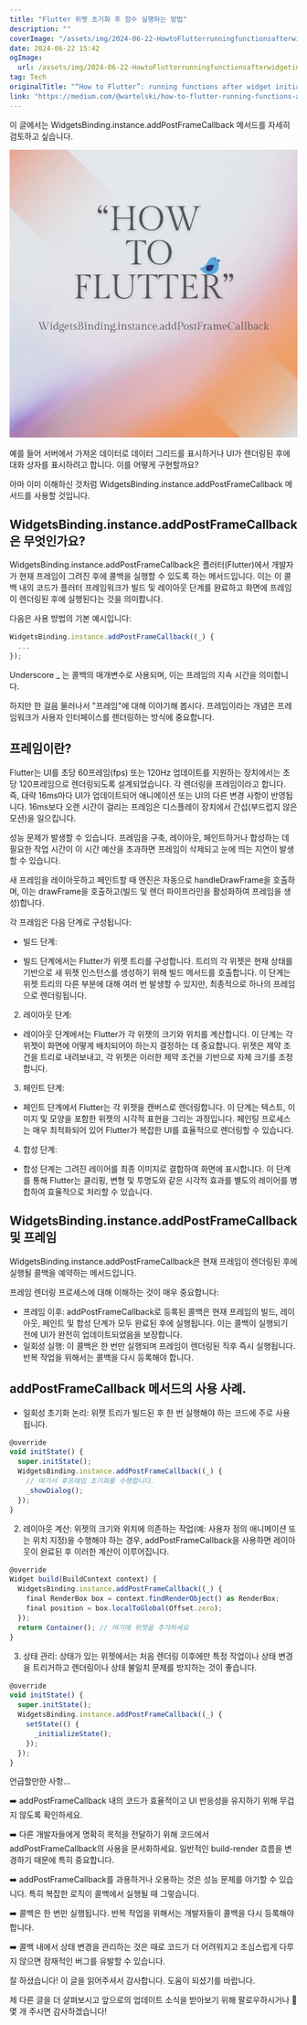 ```yaml
---
title: "Flutter 위젯 초기화 후 함수 실행하는 방법"
description: ""
coverImage: "/assets/img/2024-06-22-HowtoFlutterrunningfunctionsafterwidgetinitialization_0.png"
date: 2024-06-22 15:42
ogImage: 
  url: /assets/img/2024-06-22-HowtoFlutterrunningfunctionsafterwidgetinitialization_0.png
tag: Tech
originalTitle: "“How to Flutter”: running functions after widget initialization."
link: "https://medium.com/@wartelski/how-to-flutter-running-functions-after-widget-initialization-7d7b4150b147"
---
```



이 글에서는 WidgetsBinding.instance.addPostFrameCallback 메서드를 자세히 검토하고 싶습니다.

![image](/assets/img/2024-06-22-HowtoFlutterrunningfunctionsafterwidgetinitialization_0.png)

예를 들어 서버에서 가져온 데이터로 데이터 그리드를 표시하거나 UI가 렌더링된 후에 대화 상자를 표시하려고 합니다. 이를 어떻게 구현할까요?

아마 이미 이해하신 것처럼 WidgetsBinding.instance.addPostFrameCallback 메서드를 사용할 것입니다.

<div class="content-ad"></div>

## WidgetsBinding.instance.addPostFrameCallback은 무엇인가요?

WidgetsBinding.instance.addPostFrameCallback은 플러터(Flutter)에서 개발자가 현재 프레임이 그려진 후에 콜백을 실행할 수 있도록 하는 메서드입니다. 이는 이 콜백 내의 코드가 플러터 프레임워크가 빌드 및 레이아웃 단계를 완료하고 화면에 프레임이 렌더링된 후에 실행된다는 것을 의미합니다.

다음은 사용 방법의 기본 예시입니다:

```js
WidgetsBinding.instance.addPostFrameCallback((_) {
  ...
});
```

<div class="content-ad"></div>

Underscore _ 는 콜백의 매개변수로 사용되며, 이는 프레임의 지속 시간을 의미합니다.

하지만 한 걸음 물러나서 "프레임"에 대해 이야기해 봅시다. 프레임이라는 개념은 프레임워크가 사용자 인터페이스를 렌더링하는 방식에 중요합니다.

## 프레임이란?

Flutter는 UI를 초당 60프레임(fps) 또는 120Hz 업데이트를 지원하는 장치에서는 초당 120프레임으로 렌더링되도록 설계되었습니다. 각 렌더링을 프레임이라고 합니다. 즉, 대략 16ms마다 UI가 업데이트되어 애니메이션 또는 UI의 다른 변경 사항이 반영됩니다. 16ms보다 오랜 시간이 걸리는 프레임은 디스플레이 장치에서 간섭(부드럽지 않은 모션)을 일으킵니다.

<div class="content-ad"></div>

성능 문제가 발생할 수 있습니다. 프레임을 구축, 레이아웃, 페인트하거나 합성하는 데 필요한 작업 시간이 이 시간 예산을 초과하면 프레임이 삭제되고 눈에 띄는 지연이 발생할 수 있습니다.

새 프레임을 레이아웃하고 페인트할 때 엔진은 자동으로 handleDrawFrame을 호출하며, 이는 drawFrame을 호출하고(빌드 및 렌더 파이프라인을 활성화하여 프레임을 생성)합니다.

각 프레임은 다음 단계로 구성됩니다:

- 빌드 단계:

<div class="content-ad"></div>

- 빌드 단계에서는 Flutter가 위젯 트리를 구성합니다. 트리의 각 위젯은 현재 상태를 기반으로 새 위젯 인스턴스를 생성하기 위해 빌드 메서드를 호출합니다.
이 단계는 위젯 트리의 다른 부분에 대해 여러 번 발생할 수 있지만, 최종적으로 하나의 프레임으로 렌더링됩니다.

2. 레이아웃 단계:

- 레이아웃 단계에서는 Flutter가 각 위젯의 크기와 위치를 계산합니다. 이 단계는 각 위젯이 화면에 어떻게 배치되어야 하는지 결정하는 데 중요합니다.
위젯은 제약 조건을 트리로 내려보내고, 각 위젯은 이러한 제약 조건을 기반으로 자체 크기를 조정합니다.

3. 페인트 단계:

<div class="content-ad"></div>

- 페인트 단계에서 Flutter는 각 위젯을 캔버스로 렌더링합니다. 이 단계는 텍스트, 이미지 및 모양을 포함한 위젯의 시각적 표현을 그리는 과정입니다.
페인팅 프로세스는 매우 최적화되어 있어 Flutter가 복잡한 UI를 효율적으로 렌더링할 수 있습니다.

4. 합성 단계:

- 합성 단계는 그려진 레이어를 최종 이미지로 결합하여 화면에 표시합니다.
이 단계를 통해 Flutter는 클리핑, 변형 및 투명도와 같은 시각적 효과를 별도의 레이어를 병합하여 효율적으로 처리할 수 있습니다.

## WidgetsBinding.instance.addPostFrameCallback 및 프레임

<div class="content-ad"></div>

WidgetsBinding.instance.addPostFrameCallback은 현재 프레임이 렌더링된 후에 실행될 콜백을 예약하는 메서드입니다.

프레임 렌더링 프로세스에 대해 이해하는 것이 매우 중요합니다:

- 프레임 이후: addPostFrameCallback로 등록된 콜백은 현재 프레임의 빌드, 레이아웃, 페인트 및 합성 단계가 모두 완료된 후에 실행됩니다. 이는 콜백이 실행되기 전에 UI가 완전히 업데이트되었음을 보장합니다.
- 일회성 실행: 이 콜백은 한 번만 실행되며 프레임이 렌더링된 직후 즉시 실행됩니다. 반복 작업을 위해서는 콜백을 다시 등록해야 합니다.

## addPostFrameCallback 메서드의 사용 사례.

<div class="content-ad"></div>

- 일회성 초기화 논리: 위젯 트리가 빌드된 후 한 번 실행해야 하는 코드에 주로 사용됩니다.

```js
@override
void initState() {
  super.initState();
  WidgetsBinding.instance.addPostFrameCallback((_) {
    // 여기서 후프레임 초기화를 수행합니다.
    _showDialog();
  });
}
```

2. 레이아웃 계산: 위젯의 크기와 위치에 의존하는 작업(예: 사용자 정의 애니메이션 또는 위치 지정)을 수행해야 하는 경우, addPostFrameCallback을 사용하면 레이아웃이 완료된 후 이러한 계산이 이루어집니다.

```js
@override
Widget build(BuildContext context) {
  WidgetsBinding.instance.addPostFrameCallback((_) {
    final RenderBox box = context.findRenderObject() as RenderBox;
    final position = box.localToGlobal(Offset.zero);
  });
  return Container(); // 여기에 위젯을 추가하세요
}
```

<div class="content-ad"></div>

3. 상태 관리: 상태가 있는 위젯에서는 처음 렌더링 이후에만 특정 작업이나 상태 변경을 트리거하고 렌더링이나 상태 불일치 문제를 방지하는 것이 좋습니다.

```js
@override
void initState() {
  super.initState();
  WidgetsBinding.instance.addPostFrameCallback((_) {
    setState(() {
      _initializeState();
    });
  });
}
```

언급할만한 사항...

➡️ addPostFrameCallback 내의 코드가 효율적이고 UI 반응성을 유지하기 위해 무겁지 않도록 확인하세요.

<div class="content-ad"></div>

➡️ 다른 개발자들에게 명확히 목적을 전달하기 위해 코드에서 addPostFrameCallback의 사용을 문서화하세요. 일반적인 build-render 흐름을 변경하기 때문에 특히 중요합니다.

➡️ addPostFrameCallback를 과용하거나 오용하는 것은 성능 문제를 야기할 수 있습니다. 특히 복잡한 로직이 콜백에서 실행될 때 그렇습니다.

➡️ 콜백은 한 번만 실행됩니다. 반복 작업을 위해서는 개발자들이 콜백을 다시 등록해야 합니다.

➡️ 콜백 내에서 상태 변경을 관리하는 것은 때로 코드가 더 어려워지고 조심스럽게 다루지 않으면 잠재적인 버그를 유발할 수 있습니다.

<div class="content-ad"></div>

잘 하셨습니다! 이 글을 읽어주셔서 감사합니다. 도움이 되셨기를 바랍니다.

제 다른 글을 더 살펴보시고 앞으로의 업데이트 소식을 받아보기 위해 팔로우하시거나 👏 몇 개 주시면 감사하겠습니다!